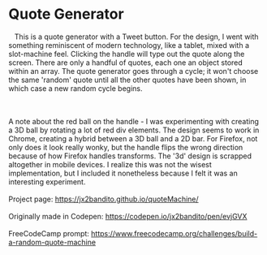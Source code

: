 # Quote Generator<br />


&nbsp;&nbsp;&nbsp;This is a quote generator with a Tweet button. For the design, I went with something reminiscent of modern technology, like a tablet, mixed with a slot-machine feel. Clicking the handle will type out the quote along the screen. There are only a handful of quotes, each one an object stored within an array. The quote generator goes through a cycle; it won't choose the same 'random' quote until all the other quotes have been shown, in which case a new random cycle begins. 
 
<br /><br />A note about the red ball on the handle - I was experimenting with creating a 3D ball by rotating a lot of red div elements. The design seems to work in Chrome, creating a hybrid between a 3D ball and a 2D bar. 
For Firefox, not only does it look really wonky, but the handle 
flips the wrong direction because of how Firefox handles transforms. The '3d' design is scrapped altogether in mobile devices. I realize this was not the wisest implementation, but I included it nonetheless because I felt it was an 
interesting experiment.
<br />
<br />Project page: https://jx2bandito.github.io/quoteMachine/
<br />
<br />Originally made in Codepen: https://codepen.io/jx2bandito/pen/evjGVX
<br />
<br />FreeCodeCamp prompt: https://www.freecodecamp.org/challenges/build-a-random-quote-machine
